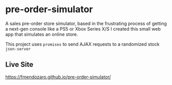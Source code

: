 
# pre-order-simulator

A sales pre-order store simulator, based in the frustrating process of getting a next-gen console like a PS5 or Xbox Series X/S I created this small web app that simulates an online store.

This project uses `promises` to send AJAX requests to a randomized stock `json-server`  

## Live Site

https://fmendozaro.github.io/pre-order-simulator/